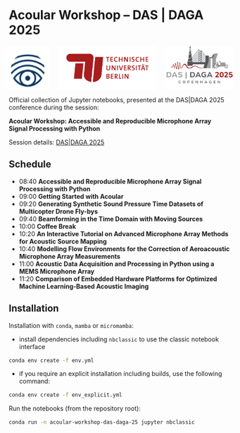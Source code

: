 # Acoular Workshop – DAS | DAGA 2025

<div style="display: flex; justify-content: center; align-items: center; gap: 20px;">
  <img src="img/Acoular_logo.png" alt="Acoular" style="height: 100px; width: auto;">
  <img src="img/TU-lang.png" alt="TU" style="height: 100px; width: auto;">
  <img src="img/DAGA_logo.png" alt="DAGA" style="height: 100px; width: auto;">
</div>

Official collection of Jupyter notebooks, presented at the DAS|DAGA 2025 conference during the session: 

**Acoular Workshop: Accessible and Reproducible Microphone Array Signal Processing with Python**

Session details: [DAS|DAGA 2025](https://app2025.daga-tagung.de/konferenz?session=21)

## Schedule

* 08:40 **Accessible and Reproducible Microphone Array Signal Processing with Python**
* 09:00 **Getting Started with Acoular**
* 09:20 **Generating Synthetic Sound Pressure Time Datasets of Multicopter Drone Fly-bys**
* 09:40 **Beamforming in the Time Domain with Moving Sources**
* 10:00 **Coffee Break**
* 10:20 **An Interactive Tutorial on Advanced Microphone Array Methods for Acoustic Source Mapping**
* 10:40 **Modelling Flow Environments for the Correction of Aeroacoustic Microphone Array Measurements**
* 11:00 **Acoustic Data Acquisition and Processing in Python using a MEMS Microphone Array**
* 11:20 **Comparison of Embedded Hardware Platforms for Optimized Machine Learning-Based Acoustic Imaging**    

## Installation

Installation with `conda`, `mamba` or `micromamba`:

* install dependencies including `nbclassic` to use the classic notebook interface

```bash
conda env create -f env.yml
```

* if you require an explicit installation including builds, use the following command:

```bash
conda env create -f env_explicit.yml
```

Run the notebooks (from the repository root):

```bash
conda run -n acoular-workshop-das-daga-25 jupyter nbclassic
```
